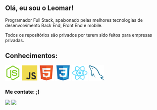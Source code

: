 
## Olá, eu sou o Leomar! 

Programador Full Stack, apaixonado pelas melhores tecnologias de desenvolvimento Back End, Front End e mobile.

Todos os repositórios são privados por terem sido feitos para empresas privadas.

## Conhecimentos:
[<img src="https://raw.githubusercontent.com/devicons/devicon/master/icons/nodejs/nodejs-original.svg" width="50" heigth="50" />]()
[<img src="https://raw.githubusercontent.com/devicons/devicon/master/icons/javascript/javascript-original.svg" width="50" heigth="50" />]()
[<img src="https://raw.githubusercontent.com/devicons/devicon/master/icons/html5/html5-original.svg" width="50" heigth="50" />]()
[<img src="https://raw.githubusercontent.com/devicons/devicon/master/icons/css3/css3-original.svg" width="50" heigth="50" />]()
[<img src="https://raw.githubusercontent.com/devicons/devicon/master/icons/react/react-original.svg" width="50" heigth="50" />]()
[<img src="https://raw.githubusercontent.com/devicons/devicon/master/icons/mysql/mysql-original.svg" width="50" heigth="50" />]()

### Me contate: ;)
[<img src="https://img.shields.io/badge/linkedin-%230077B5.svg?&style=for-the-badge&logo=linkedin&logoColor=white" />](https://www.linkedin.com/in/leomar-sousa-766139216/)
[<img src="https://img.shields.io/badge/whatsapp-%23128c7e.svg?&style=for-the-badge&logo=whatsapp&logoColor=white" />](https://wa.me/5598981487069)
